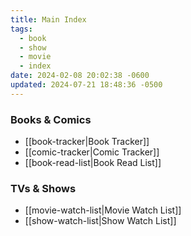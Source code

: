 ```yaml
---
title: Main Index
tags:
  - book
  - show
  - movie
  - index
date: 2024-02-08 20:02:38 -0600
updated: 2024-07-21 18:48:36 -0500
---
```


### Books & Comics

* [[book-tracker|Book Tracker]]
* [[comic-tracker|Comic Tracker]]
* [[book-read-list|Book Read List]]

### TVs & Shows

* [[movie-watch-list|Movie Watch List]]
* [[show-watch-list|Show Watch List]]
